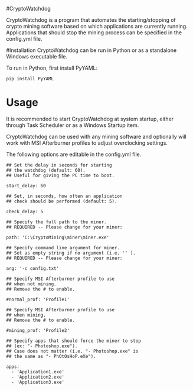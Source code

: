 #CryptoWatchdog

CryptoWatchdog is a program that automates the starting/stopping of crypto mining software based on which applications are currently running. Applications that should stop the mining process can be specified in the config.yml file.

#Installation
CryptoWatchdog can be run in Python or as a standalone Windows executable file.

To run in Python, first install PyYAML:
```bash
pip install PyYAML
```

# Usage

It is recommended to start CryptoWatchdog at system startup, either through Task Scheduler or as a Windows Startup item.

CryptoWatchdog can be used with any mining software and optionally will work with MSI Afterburner profiles to adjust overclocking settings.

The following options are editable in the config.yml file.

```
## Set the delay in seconds for starting
## the watchdog (default: 60).
## Useful for giving the PC time to boot.

start_delay: 60

## Set, in seconds, how often an application
## check should be performed (default: 5).

check_delay: 5

## Specify the full path to the miner.
## REQUIRED -- Please change for your miner:

path: 'C:\CryptoMining\miner\miner.exe'

## Specify command line argument for miner.
## Set as empty string if no argument (i.e. '' ).
## REQUIRED -- Please change for your miner:

arg: '-c config.txt'

## Specify MSI Afterburner profile to use
## when not mining.
## Remove the # to enable.

#normal_prof: 'Profile1'

## Specify MSI Afterburner profile to use
## when mining.
## Remove the # to enable.

#mining_prof: 'Profile2'

## Specify apps that should force the miner to stop
## (ex: "- Photoshop.exe").
## Case does not matter (i.e. "- Photoshop.exe" is
## the same as "- PhOtOsHoP.eXe").

apps:
  - 'Application1.exe'
  - 'Application2.exe'
  - 'Application3.exe'
```
